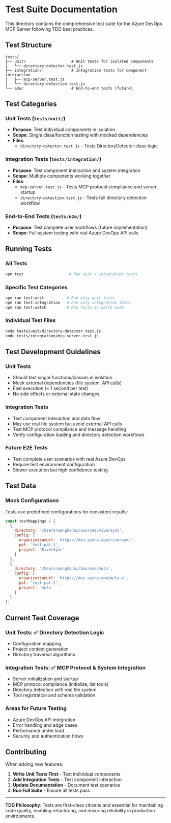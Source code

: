 # Test Suite Documentation

This directory contains the comprehensive test suite for the Azure DevOps MCP Server following TDD best practices.

## Test Structure

```
tests/
├── unit/                    # Unit tests for isolated components
│   └── directory-detector.test.js
├── integration/             # Integration tests for component interaction
│   ├── mcp-server.test.js
│   └── directory-detection.test.js
└── e2e/                     # End-to-end tests (future)
```

## Test Categories

### **Unit Tests** (`tests/unit/`)
- **Purpose**: Test individual components in isolation
- **Scope**: Single class/function testing with mocked dependencies
- **Files**: 
  - `directory-detector.test.js` - Tests DirectoryDetector class logic

### **Integration Tests** (`tests/integration/`)
- **Purpose**: Test component interaction and system integration
- **Scope**: Multiple components working together
- **Files**:
  - `mcp-server.test.js` - Tests MCP protocol compliance and server startup
  - `directory-detection.test.js` - Tests full directory detection workflow

### **End-to-End Tests** (`tests/e2e/`)
- **Purpose**: Test complete user workflows (future implementation)
- **Scope**: Full system testing with real Azure DevOps API calls

## Running Tests

### All Tests
```bash
npm test                    # Run unit + integration tests
```

### Specific Test Categories
```bash
npm run test:unit          # Run only unit tests
npm run test:integration   # Run only integration tests
npm run test:watch         # Run tests in watch mode
```

### Individual Test Files
```bash
node tests/unit/directory-detector.test.js
node tests/integration/mcp-server.test.js
```

## Test Development Guidelines

### **Unit Tests**
- Should test single functions/classes in isolation
- Mock external dependencies (file system, API calls)
- Fast execution (< 1 second per test)
- No side effects or external state changes

### **Integration Tests**
- Test component interaction and data flow
- May use real file system but avoid external API calls
- Test MCP protocol compliance and message handling
- Verify configuration loading and directory detection workflows

### **Future E2E Tests**
- Test complete user scenarios with real Azure DevOps
- Require test environment configuration
- Slower execution but high confidence testing

## Test Data

### Mock Configurations
Tests use predefined configurations for consistent results:

```javascript
const testMappings = [
  {
    directory: '/Users/wangkanai/Sources/riversync',
    config: {
      organizationUrl: 'https://dev.azure.com/riversync',
      pat: 'test-pat-1',
      project: 'RiverSync'
    }
  },
  {
    directory: '/Users/wangkanai/Sources/mula',
    config: {
      organizationUrl: 'https://dev.azure.com/mula-x', 
      pat: 'test-pat-2',
      project: 'mula'
    }
  }
];
```

## Current Test Coverage

### **Unit Tests**: ✅ Directory Detection Logic
- Configuration mapping
- Project context generation
- Directory traversal algorithms

### **Integration Tests**: ✅ MCP Protocol & System Integration
- Server initialization and startup
- MCP protocol compliance (initialize, list tools)
- Directory detection with real file system
- Tool registration and schema validation

### **Areas for Future Testing**
- Azure DevOps API integration
- Error handling and edge cases
- Performance under load
- Security and authentication flows

## Contributing

When adding new features:

1. **Write Unit Tests First** - Test individual components
2. **Add Integration Tests** - Test component interaction  
3. **Update Documentation** - Document test scenarios
4. **Run Full Suite** - Ensure all tests pass

---

**TDD Philosophy**: Tests are first-class citizens and essential for maintaining code quality, enabling refactoring, and ensuring reliability in production environments.